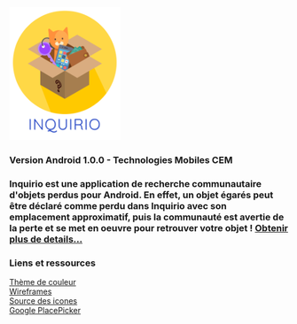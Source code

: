 
<img src="./icons/inquirio.png" width="200">

### Version Android 1.0.0 - Technologies Mobiles CEM

### Inquirio est une application de recherche communautaire d'objets perdus pour Android. En effet, un objet égarés peut être déclaré comme perdu dans Inquirio avec son emplacement approximatif, puis la communauté est avertie de la perte et se met en oeuvre pour retrouver votre objet ! [Obtenir plus de details...](https://projects.obrassard.ca/inquirio/)



### Liens et ressources
[Thème de couleur](http://www.color-hex.com/color-palette/65109)<br>
[Wireframes](https://wireframepro.mockflow.com/view/M1d76315aa4b21aa7f2ff0f4cf4c8ec731535398216705#/page/340b9e8053c947868846c62866efa710)<br>
[Source des icones](https://www.flaticon.com)<br>
[Google PlacePicker](https://developers.google.com/places/android-sdk/placepicker)

